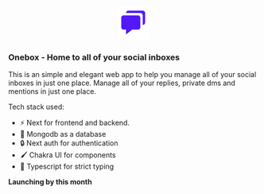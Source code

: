 <div align="center">
  <img src="./public/logo.svg">
</div>

### Onebox - Home to all of your social inboxes
This is an simple and elegant web app to help you manage all of your social inboxes in just one place. Manage all of your replies, private dms and mentions in just one place.

Tech stack used:
- :zap: Next for frontend and backend.
- :minidisc: Mongodb as a database
- :lock: Next auth for authentication
- :paintbrush: Chakra UI for components
- :rocket: Typescript for strict typing

**Launching by this month**